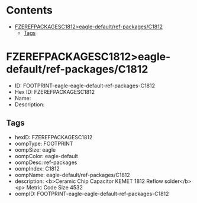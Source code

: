 



Contents
========

* [FZEREFPACKAGESC1812>eagle-default/ref-packages/C1812](#fzerefpackagesc1812eagle-defaultref-packagesc1812)
	* [Tags](#tags)

# FZEREFPACKAGESC1812>eagle-default/ref-packages/C1812

- ID: FOOTPRINT-eagle-eagle-default-ref-packages-C1812
- Hex ID: FZEREFPACKAGESC1812
- Name: 
- Description: 

## Tags

- hexID: FZEREFPACKAGESC1812
- oompType: FOOTPRINT
- oompSize: eagle
- oompColor: eagle-default
- oompDesc: ref-packages
- oompIndex: C1812
- oompName: eagle-default/ref-packages/C1812
- description: &lt;b&gt;Ceramic Chip Capacitor KEMET 1812 Reflow solder&lt;/b&gt;&lt;p&gt;&#xD;
Metric Code Size 4532
- oompID: FOOTPRINT-eagle-eagle-default-ref-packages-C1812
